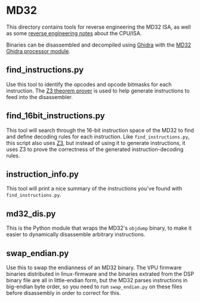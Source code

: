 # MD32

This directory contains tools for reverse engineering the MD32 ISA, as well as
some [reverse engineering notes][notes] about the CPU/ISA.

Binaries can be disassembled and decompiled using [Ghidra][ghidra] with the
[MD32 Ghidra processor module][ghidra-md32].


## find_instructions.py

Use this tool to identify the opcodes and opcode bitmasks for each
instruction. The [Z3 theorem prover][z3] is used to help generate instructions
to feed into the disassembler.


## find_16bit_instructions.py

This tool will search through the 16-bit instruction space of the MD32 to find
and define decoding rules for each instruction. Like `find_instructions.py`,
this script also uses [Z3][z3], but instead of using it to generate
instructions, it uses Z3 to prove the correctness of the generated
instruction-decoding rules.


## instruction_info.py

This tool will print a nice summary of the instructions you've found with
`find_instructions.py`.


## md32_dis.py

This is the Python module that wraps the MD32's `objdump` binary, to make it
easier to dynamically disassemble arbitrary instructions.


## swap_endian.py

Use this to swap the endianness of an MD32 binary. The VPU firmware binaries
distributed in linux-firmware and the binaries extrated from the DSP binary
file are all in little-endian form, but the MD32 parses instructions in
big-endian byte order, so you need to run `swap_endian.py` on these files
before disassembly in order to correct for this.


[notes]: Notes.md
[ghidra]: https://github.com/NationalSecurityAgency/ghidra
[ghidra-md32]: https://github.com/cyrozap/ghidra-md32
[z3]: https://github.com/Z3Prover/z3
